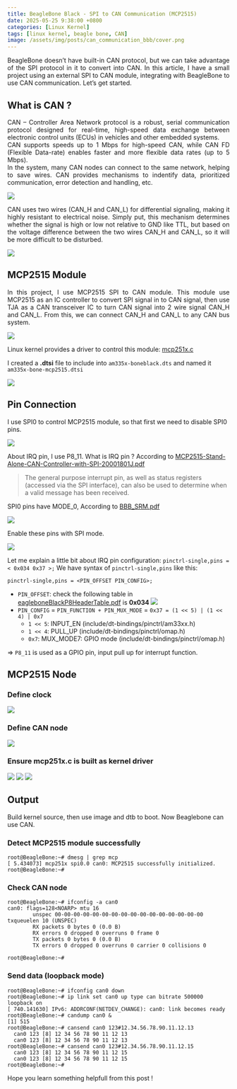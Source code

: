 ```yaml
---
title: BeagleBone Black - SPI to CAN Communication (MCP2515)
date: 2025-05-25 9:38:00 +0800
categories: [Linux Kernel]
tags: [linux kernel, beagle bone, CAN]
image: /assets/img/posts/can_communication_bbb/cover.png
---
```

<div style="text-align: justify">
BeagleBone doesn’t have built-in CAN protocol, but we can take advantage of the SPI protocol in it to convert into CAN. In this article, I have a small project using an external SPI to CAN module, integrating with BeagleBone to use CAN communication. Let’s get started.
</div>

## What is CAN ?
<div style="text-align: justify">
CAN – Controller Area Network protocol is a robust, serial communication protocol designed for real-time, high-speed data exchange between electronic control units (ECUs) in vehicles and other embedded systems.
</div>
<div style="text-align: justify">
CAN supports speeds up to 1 Mbps for high-speed CAN, while CAN FD (Flexible Data-rate) enables faster and more flexible data rates (up to 5 Mbps).
</div>
<div style="text-align: justify">
In the system, many CAN nodes can connect to the same network, helping to save wires. CAN provides mechanisms to indentify data, prioritized communication, error detection and handling, etc.
</div>

![](/assets/img/posts/can_communication_bbb/can1.webp)

<div style="text-align: justify">
CAN uses two wires (CAN_H and CAN_L) for differential signaling, making it highly resistant to electrical noise. Simply put, this mechanism determines whether the signal is high or low not relative to GND like TTL, but based on the voltage difference between the two wires CAN_H and CAN_L, so it will be more difficult to be disturbed.
</div>

![](/assets/img/posts/can_communication_bbb/can2.webp)

## MCP2515 Module
<div style="text-align: justify">
In this project, I use MCP2515 SPI to CAN module. This module use MCP2515 as an IC controller to convert SPI signal in to CAN signal, then use TJA as a CAN transceiver IC to turn CAN signal into 2 wire signal CAN_H and CAN_L. From this, we can connect CAN_H and CAN_L to any CAN bus system.
</div>

![](/assets/img/posts/can_communication_bbb/mcp2515_1.webp)

Linux kernel provides a driver to control this module: [mcp251x.c](https://github.com/torvalds/linux/blob/master/drivers/net/can/spi/mcp251x.c)

I created a **.dtsi** file to include into `am335x-boneblack.dts` and named it `am335x-bone-mcp2515.dtsi`

![](/assets/img/posts/can_communication_bbb/mcp2515_2.webp)

## Pin Connection
I use SPI0 to control MCP2515 module, so that first we need to disable SPI0 pins.

![](/assets/img/posts/can_communication_bbb/pin_1.webp)

About IRQ pin, I use P8_11. What is IRQ pin ? According to [MCP2515-Stand-Alone-CAN-Controller-with-SPI-20001801J.pdf](https://ww1.microchip.com/downloads/en/DeviceDoc/MCP2515-Stand-Alone-CAN-Controller-with-SPI-20001801J.pdf)
> The general purpose interrupt pin, as well as status registers (accessed via the SPI interface), can also be used to determine when a valid message has been received.

SPI0 pins have MODE_0, According to [BBB_SRM.pdf](https://cdn-shop.adafruit.com/datasheets/BBB_SRM.pdf)

![](/assets/img/posts/can_communication_bbb/pin_2.webp)

Enable these pins with SPI mode.

![](/assets/img/posts/can_communication_bbb/pin_3.webp)

Let me explain a little bit about IRQ pin configuration: `pinctrl-single,pins = < 0x034 0x37 >;` We have syntax of `pinctrl-single,pins` like this:
```
pinctrl-single,pins = <PIN_OFFSET PIN_CONFIG>;
```
* `PIN_OFFSET`: check the following table in [eagleboneBlackP8HeaderTable.pdf](https://github.com/derekmolloy/exploringBB/blob/master/chp06/docs/BeagleboneBlackP8HeaderTable.pdf) is **0x034**
![](/assets/img/posts/can_communication_bbb/pin_4.webp)
* `PIN_CONFIG` = `PIN_FUNCTION + PIN_MUX_MODE` = `0x37 = (1 << 5) | (1 << 4) | 0x7`
  * `1 << 5`: INPUT_EN (include/dt-bindings/pinctrl/am33xx.h)
  * `1 << 4`: PULL_UP (include/dt-bindings/pinctrl/omap.h)
  * `0x7`: MUX_MODE7: GPIO mode (include/dt-bindings/pinctrl/omap.h)

⇒ `P8_11` is used as a GPIO pin, input pull up for interrupt function.

## MCP2515 Node
### Define clock
![](/assets/img/posts/can_communication_bbb/node1.webp)

### Define CAN node
![](/assets/img/posts/can_communication_bbb/node2.webp)

### Ensure mcp251x.c is built as kernel driver
![](/assets/img/posts/can_communication_bbb/node3.webp)
![](/assets/img/posts/can_communication_bbb/node4.webp)
![](/assets/img/posts/can_communication_bbb/node5.webp)

## Output
Build kernel source, then use image and dtb to boot. Now Beaglebone can use CAN.
### Detect MCP2515 module successfully
```
root@BeagleBone:~# dmesg | grep mcp
[ 5.434073] mcp251x spi0.0 can0: MCP2515 successfully initialized.
root@BeagleBone:~#
```

### Check CAN node
```
root@BeagleBone:~# ifconfig -a can0
can0: flags=128<NOARP> mtu 16
        unspec 00-00-00-00-00-00-00-00-00-00-00-00-00-00-00-00 txqueuelen 10 (UNSPEC)
        RX packets 0 bytes 0 (0.0 B)
        RX errors 0 dropped 0 overruns 0 frame 0
        TX packets 0 bytes 0 (0.0 B)
        TX errors 0 dropped 0 overruns 0 carrier 0 collisions 0

root@BeagleBone:~#
```

### Send data (loopback mode)
```
root@BeagleBone:~# ifconfig can0 down
root@BeagleBone:~# ip link set can0 up type can bitrate 500000 loopback on
[ 740.141630] IPv6: ADDRCONF(NETDEV_CHANGE): can0: link becomes ready
root@BeagleBone:~# candump can0 &
[1] 515
root@BeagleBone:~# cansend can0 123#12.34.56.78.90.11.12.13
  can0 123 [8] 12 34 56 78 90 11 12 13
  can0 123 [8] 12 34 56 78 90 11 12 13
root@BeagleBone:~# cansend can0 123#12.34.56.78.90.11.12.15
  can0 123 [8] 12 34 56 78 90 11 12 15
  can0 123 [8] 12 34 56 78 90 11 12 15
root@BeagleBone:~#
```

Hope you learn something helpfull from this post !
